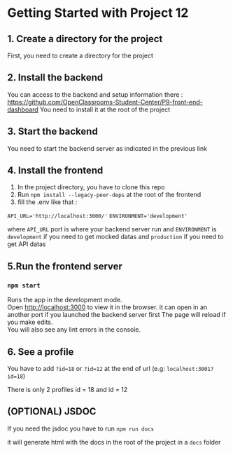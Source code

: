 # Getting Started with Project 12

## 1. Create a directory for the project

First, you need to create a directory for the project

## 2. Install the backend 

You can access to the backend and setup information there : 
https://github.com/OpenClassrooms-Student-Center/P9-front-end-dashboard
You need to install it at the root of the project

## 3. Start the backend
You need to start the backend server as indicated in the previous link

## 4. Install the frontend 
1) In the project directory, you have to clone this repo
2) Run `npm install --legacy-peer-deps` at the root of the frontend
3) fill the .env like that : 

`API_URL='http://localhost:3000/'`
`ENVIRONMENT='development'`

where `API_URL` port is where your backend server run
and `ENVIRONMENT` is `development` if you need to get mocked datas and `production` if you need to get API datas


## 5.Run the frontend server 
### `npm start`

Runs the app in the development mode.\
Open [http://localhost:3000](http://localhost:3000) to view it in the browser.
it can open in an another port if you launched the backend server first
The page will reload if you make edits.\
You will also see any lint errors in the console.


## 6. See a  profile

You have to add `?id=18` or `?id=12` at the end of url (e.g: `localhost:3001?id=18`)

There is only 2 profiles id = 18 and id = 12

## (OPTIONAL) JSDOC

If you need the jsdoc you have to run `npm run docs`

it will generate html with the docs in the root of the project in a `docs` folder